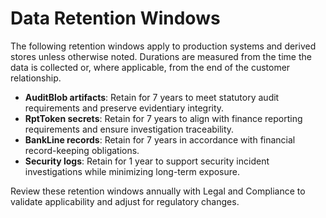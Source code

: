 # Data Retention Windows

The following retention windows apply to production systems and derived stores unless otherwise noted. Durations are measured from the time the data is collected or, where applicable, from the end of the customer relationship.

- **AuditBlob artifacts**: Retain for 7 years to meet statutory audit requirements and preserve evidentiary integrity.
- **RptToken secrets**: Retain for 7 years to align with finance reporting requirements and ensure investigation traceability.
- **BankLine records**: Retain for 7 years in accordance with financial record-keeping obligations.
- **Security logs**: Retain for 1 year to support security incident investigations while minimizing long-term exposure.

Review these retention windows annually with Legal and Compliance to validate applicability and adjust for regulatory changes.
